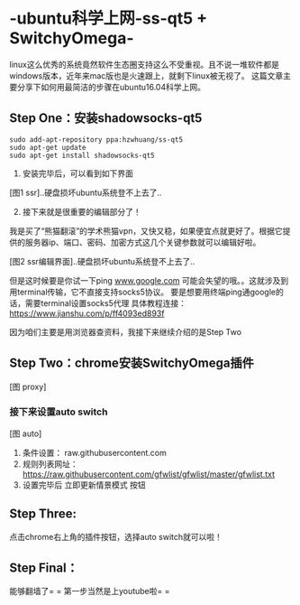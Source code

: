 # -ubuntu科学上网-ss-qt5 + SwitchyOmega-
linux这么优秀的系统竟然软件生态圈支持这么不受重视。且不说一堆软件都是windows版本，近年来mac版也是火速跟上，就剩下linux被无视了。
这篇文章主要分享下如何用最简洁的步骤在ubuntu16.04科学上网。

## Step One：安装shadowsocks-qt5

    sudo add-apt-repository ppa:hzwhuang/ss-qt5
    sudo apt-get update
    sudo apt-get install shadowsocks-qt5

1. 安装完毕后，可以看到如下界面

[图1 ssr]..硬盘损坏ubuntu系统登不上去了..

2. 接下来就是很重要的编辑部分了！

我是买了“熊猫翻滚”的学术熊猫vpn，又快又稳，如果便宜点就更好了。根据它提供的服务器ip、端口、密码、加密方式这几个关键参数就可以编辑好啦。

[图2 ssr编辑界面]..硬盘损坏ubuntu系统登不上去了..

但是这时候要是你试一下ping www.google.com 可能会失望的哦。。这就涉及到用terminal传输，它不直接支持socks5协议。
要是想要用终端ping通google的话，需要terminal设置socks5代理
具体教程连接：  https://www.jianshu.com/p/ff4093ed893f

因为咱们主要是用浏览器查资料，我接下来继续介绍的是Step Two
## Step Two：chrome安装SwitchyOmega插件
[图  proxy]

### 接下来设置auto switch
[图 auto]
1. 条件设置：        raw.githubusercontent.com
2. 规则列表网址：    https://raw.githubusercontent.com/gfwlist/gfwlist/master/gfwlist.txt
3. 设置完毕后   立即更新情景模式  按钮

## Step Three:
点击chrome右上角的插件按钮，选择auto switch就可以啦！

## Step Final：
能够翻墙了= =  第一步当然是上youtube啦= =
